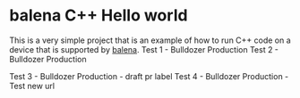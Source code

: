# balena C++ Hello world

This is a very simple project that is an example of how to run C++ code on a device that is supported by [balena](https://balena.io).
Test 1 - Bulldozer Production
Test 2 - Bulldozer Production

Test 3 - Bulldozer Production - draft pr label
Test 4 - Bulldozer Production - Test new url

